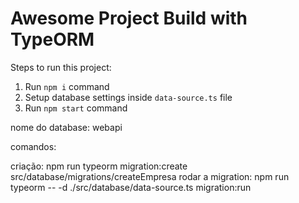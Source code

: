 # Awesome Project Build with TypeORM

Steps to run this project:

1. Run `npm i` command
2. Setup database settings inside `data-source.ts` file
3. Run `npm start` command

nome do database: webapi


comandos:


criação: npm run typeorm migration:create src/database/migrations/createEmpresa
rodar a migration: npm run typeorm -- -d ./src/database/data-source.ts migration:run